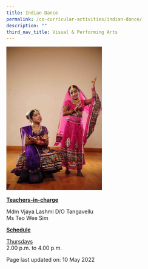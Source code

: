 ```yaml
---
title: Indian Dance
permalink: /co-curricular-activities/indian-dance/
description: ""
third_nav_title: Visual & Performing Arts
---
```

<img style="width: 50%;" src="/images/cca16.jpg">
<p><u><strong>Teachers-in-charge</strong></u></p>
<p>Mdm Vjaya Lashmi D/O Tangavellu<br />Ms Teo Wee Sim</p>
<p><u><strong>Schedule</strong></u></p>
<p><u>Thursdays</u><br />2.00 p.m. to 4.00 p.m.</p>
<p>Page last updated on: 10 May 2022</p>